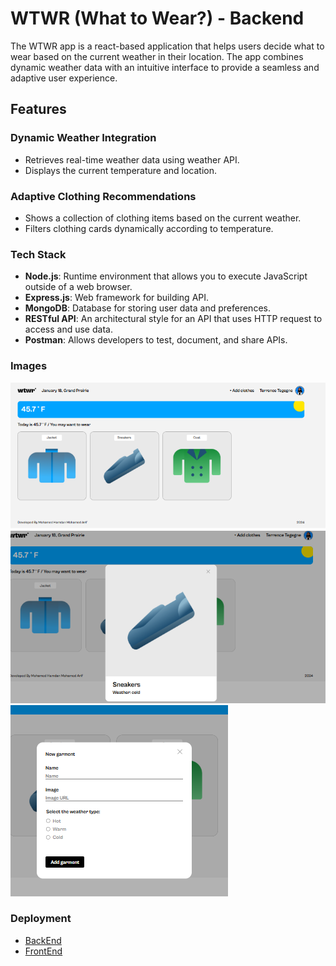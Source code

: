 # WTWR (What to Wear?) - Backend

The WTWR app is a react-based application that helps users decide what to wear based on the current weather in their location. The app combines dynamic weather data with an intuitive interface to provide a seamless and adaptive user experience.

## Features

### Dynamic Weather Integration

- Retrieves real-time weather data using weather API.
- Displays the current temperature and location.

### Adaptive Clothing Recommendations

- Shows a collection of clothing items based on the current weather.
- Filters clothing cards dynamically according to temperature.

### Tech Stack

- **Node.js**: Runtime environment that allows you to execute JavaScript outside of a web browser.
- **Express.js**: Web framework for building API.
- **MongoDB**: Database for storing user data and preferences.
- **RESTful API**: An architectural style for an API that uses HTTP request to access and use data.
- **Postman**: Allows developers to test, document, and share APIs.

### Images

![Image](images/wtwr1.png)
![Image](images/wtwr2.png)
![Image](images/wtwr3.png)

### Deployment

- [BackEnd](https://github.com/MdHamdan-13/se_project_express.git)
- [FrontEnd](https://github.com/MdHamdan-13/se_project_react.git)
